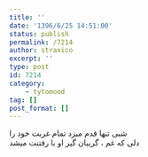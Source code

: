 ```yaml
---
title: ''
date: '1396/6/25 14:51:00'
status: publish
permalink: /7214
author: straxico
excerpt: ''
type: post
id: 7214
category:
    - tytomood
tag: []
post_format: []
---
```

شبی تنها قدم میزد تمام غربت خود را  
دلی که غم ، گریبان گیر او با رفتنت میشد